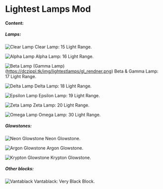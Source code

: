 Lightest Lamps Mod
==================

#### Content:

##### Lamps:

![Clear Lamp](https://dczippl.tk/img/lightestlamps/cl_rendner.png) Clear Lamp: 15 Light Range.

![Alpha Lamp](https://dczippl.tk/img/lightestlamps/al_rendner.png) Alpha Lamp: 16 Light Range.

![Beta Lamp](https://dczippl.tk/img/lightestlamps/bl_rendner.png) (Gamma Lamp)(https://dczippl.tk/img/lightestlamps/gl_rendner.png) Beta & Gamma Lamp: 17 Light Range.

![Delta Lamp](https://dczippl.tk/img/lightestlamps/dl_rendner.png) Delta Lamp: 18 Light Range.

![Epsilon Lamp](https://dczippl.tk/img/lightestlamps/el_rendner.png) Epsilon Lamp: 19 Light Range.

![Zeta Lamp](https://dczippl.tk/img/lightestlamps/zl_rendner.png) Zeta Lamp: 20 Light Range.

![Omega Lamp](https://dczippl.tk/img/lightestlamps/ol_render.png) Omega Lamp: 30 Light Range.

 

##### Glowstones:

![Neon Glowstone](https://dczippl.tk/img/lightestlamps/neon_rendner.png) Neon Glowstone.

![Argon Glowstone](https://dczippl.tk/img/lightestlamps/argon_rendner.png) Argon Glowstone.

![Krypton Glowstone](https://dczippl.tk/img/lightestlamps/krypton_rendner.png) Krypton Glowstone.

 

##### Other blocks:

![Vantablack](https://dczippl.tk/img/lightestlamps/cl_rendner.png) Vantablack: Very Black Block.